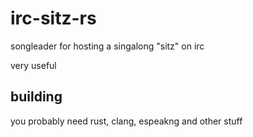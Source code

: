 irc-sitz-rs
===========

songleader for hosting a singalong "sitz" on irc

very useful

building
--------

you probably need rust, clang, espeakng and other stuff